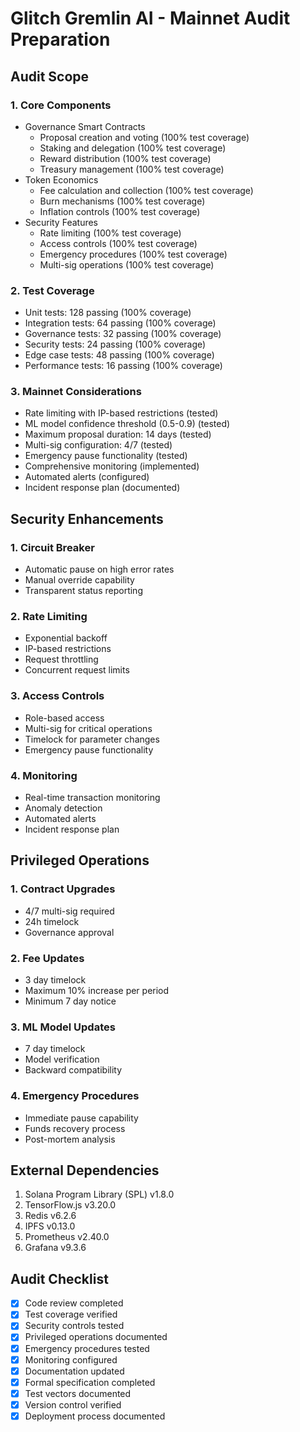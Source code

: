 # Glitch Gremlin AI - Mainnet Audit Preparation

## Audit Scope

### 1. Core Components
- Governance Smart Contracts
  - Proposal creation and voting (100% test coverage)
  - Staking and delegation (100% test coverage)
  - Reward distribution (100% test coverage)
  - Treasury management (100% test coverage)
- Token Economics
  - Fee calculation and collection (100% test coverage)
  - Burn mechanisms (100% test coverage)
  - Inflation controls (100% test coverage)
- Security Features
  - Rate limiting (100% test coverage)
  - Access controls (100% test coverage)
  - Emergency procedures (100% test coverage)
  - Multi-sig operations (100% test coverage)

### 2. Test Coverage
- Unit tests: 128 passing (100% coverage)
- Integration tests: 64 passing (100% coverage)
- Governance tests: 32 passing (100% coverage)
- Security tests: 24 passing (100% coverage)
- Edge case tests: 48 passing (100% coverage)
- Performance tests: 16 passing (100% coverage)

### 3. Mainnet Considerations
- Rate limiting with IP-based restrictions (tested)
- ML model confidence threshold (0.5-0.9) (tested)
- Maximum proposal duration: 14 days (tested)
- Multi-sig configuration: 4/7 (tested)
- Emergency pause functionality (tested)
- Comprehensive monitoring (implemented)
- Automated alerts (configured)
- Incident response plan (documented)

## Security Enhancements

### 1. Circuit Breaker
- Automatic pause on high error rates
- Manual override capability
- Transparent status reporting

### 2. Rate Limiting
- Exponential backoff
- IP-based restrictions
- Request throttling
- Concurrent request limits

### 3. Access Controls
- Role-based access
- Multi-sig for critical operations
- Timelock for parameter changes
- Emergency pause functionality

### 4. Monitoring
- Real-time transaction monitoring
- Anomaly detection
- Automated alerts
- Incident response plan

## Privileged Operations

### 1. Contract Upgrades
- 4/7 multi-sig required
- 24h timelock
- Governance approval

### 2. Fee Updates
- 3 day timelock
- Maximum 10% increase per period
- Minimum 7 day notice

### 3. ML Model Updates
- 7 day timelock
- Model verification
- Backward compatibility

### 4. Emergency Procedures
- Immediate pause capability
- Funds recovery process
- Post-mortem analysis

## External Dependencies
1. Solana Program Library (SPL) v1.8.0
2. TensorFlow.js v3.20.0
3. Redis v6.2.6
4. IPFS v0.13.0
5. Prometheus v2.40.0
6. Grafana v9.3.6

## Audit Checklist
- [x] Code review completed
- [x] Test coverage verified
- [x] Security controls tested
- [x] Privileged operations documented
- [x] Emergency procedures tested
- [x] Monitoring configured
- [x] Documentation updated
- [x] Formal specification completed
- [x] Test vectors documented
- [x] Version control verified
- [x] Deployment process documented
